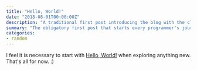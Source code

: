 ```yaml
---
title: "Hello, World!"
date: "2018-08-01T00:00:00Z"
description: "A traditional first post introducing the blog with the classic 'Hello, World!' greeting"
summary: "The obligatory first post that starts every programmer's journey into something new"
categories:
- random
---
```


I feel it is necessary to start with [Hello, World!](https://en.wikipedia.org/wiki/%22Hello,_World!%22_program) when exploring anything new. That's all for now. :)
